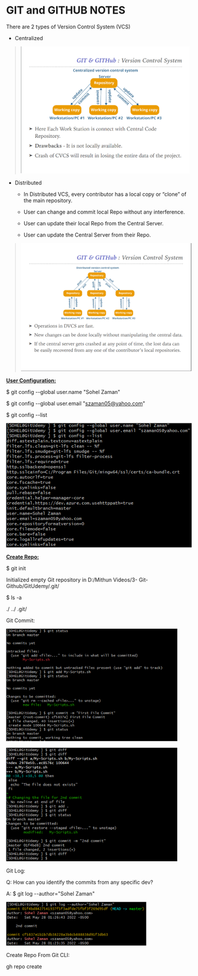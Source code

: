 # **GIT and GITHUB NOTES**

There are 2 types of Version Control System (VCS)

-   Centralized

> <img src="./images/media/image1.png"
> style="width:4.76609in;height:3.57049in" />

-   Distributed

    -   In Distributed VCS, every contributor has a local copy or
        “clone” of the main repository.

    -   User can change and commit local Repo without any interference.

    -   User can update their local Repo from the Central Server.

    -   User can update the Central Server from their Repo.

> <img src="./images/media/image2.png"
> style="width:4.80649in;height:3.60897in" />

**<u>User Configuration:</u>**

$ git config --global user.name "Sohel Zaman"

$ git config --global user.email "szaman05@yahoo.com"

$ git config --list

<img src="./images/media/image3.png"
style="width:5.22917in;height:3.5in" />

**<u>Create Repo:</u>**

$ git init

Initialized empty Git repository in D:/Mithun Videos/3-
Git-Github/GitUdemy/.git/

$ ls -a

./ ../ .git/

Git Commit:

<img src="./images/media/image4.png"
style="width:4.82902in;height:3.16698in" />

<img src="./images/media/image5.png"
style="width:4.82269in;height:3.20931in" />

Git Log:

Q: How can you identify the commits from any specific dev?

A: $ git log --author="Sohel Zaman"

<img src="./images/media/image6.png"
style="width:3.94477in;height:1.22573in" />

Create Repo From Git CLI:

gh repo create
